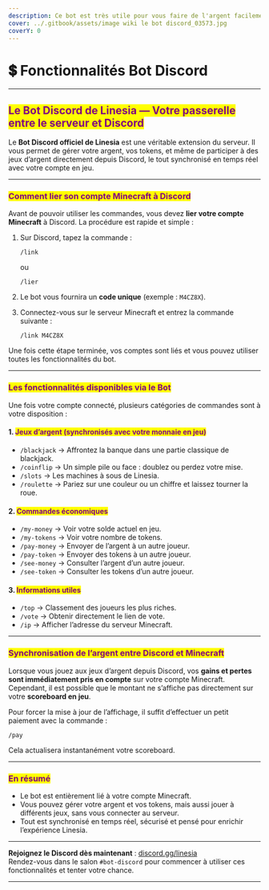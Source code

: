 ```yaml
---
description: Ce bot est très utile pour vous faire de l'argent facilement sur Linesia !
cover: ../.gitbook/assets/image wiki le bot discord_03573.jpg
coverY: 0
---
```


# 💲 Fonctionnalités Bot Discord

***

## <mark style="color:purple;">Le Bot Discord de Linesia — Votre passerelle entre le serveur et Discord</mark>

Le **Bot Discord officiel de Linesia** est une véritable extension du serveur. Il vous permet de gérer votre argent, vos tokens, et même de participer à des jeux d’argent directement depuis Discord, le tout synchronisé en temps réel avec votre compte en jeu.

***

### <mark style="color:purple;">Comment lier son compte Minecraft à Discord</mark>

Avant de pouvoir utiliser les commandes, vous devez **lier votre compte Minecraft** à Discord. La procédure est rapide et simple :

1.  Sur Discord, tapez la commande :

    ```
    /link
    ```

    ou

    ```
    /lier
    ```
2. Le bot vous fournira un **code unique** (exemple : `M4CZ8X`).
3.  Connectez-vous sur le serveur Minecraft et entrez la commande suivante :

    ```
    /link M4CZ8X
    ```

Une fois cette étape terminée, vos comptes sont liés et vous pouvez utiliser toutes les fonctionnalités du bot.

***

### <mark style="color:purple;">Les fonctionnalités disponibles via le Bot</mark>

Une fois votre compte connecté, plusieurs catégories de commandes sont à votre disposition :

#### 1. <mark style="color:purple;">Jeux d’argent (synchronisés avec votre monnaie en jeu)</mark>

* `/blackjack` → Affrontez la banque dans une partie classique de blackjack.
* `/coinflip` → Un simple pile ou face : doublez ou perdez votre mise.
* `/slots` → Les machines à sous de Linesia.
* `/roulette` → Pariez sur une couleur ou un chiffre et laissez tourner la roue.

#### 2. <mark style="color:purple;">Commandes économiques</mark>

* `/my-money` → Voir votre solde actuel en jeu.
* `/my-tokens` → Voir votre nombre de tokens.
* `/pay-money` → Envoyer de l’argent à un autre joueur.
* `/pay-token` → Envoyer des tokens à un autre joueur.
* `/see-money` → Consulter l’argent d’un autre joueur.
* `/see-token` → Consulter les tokens d’un autre joueur.

#### 3. <mark style="color:purple;">Informations utiles</mark>

* `/top` → Classement des joueurs les plus riches.
* `/vote` → Obtenir directement le lien de vote.
* `/ip` → Afficher l’adresse du serveur Minecraft.

***

### <mark style="color:purple;">Synchronisation de l’argent entre Discord et Minecraft</mark>

Lorsque vous jouez aux jeux d’argent depuis Discord, vos **gains et pertes sont immédiatement pris en compte** sur votre compte Minecraft.\
Cependant, il est possible que le montant ne s’affiche pas directement sur votre **scoreboard en jeu**.

Pour forcer la mise à jour de l’affichage, il suffit d’effectuer un petit paiement avec la commande :

```
/pay
```

Cela actualisera instantanément votre scoreboard.

***

### <mark style="color:purple;">En résumé</mark>

* Le bot est entièrement lié à votre compte Minecraft.
* Vous pouvez gérer votre argent et vos tokens, mais aussi jouer à différents jeux, sans vous connecter au serveur.
* Tout est synchronisé en temps réel, sécurisé et pensé pour enrichir l’expérience Linesia.

***

**Rejoignez le Discord dès maintenant** : [discord.gg/linesia](https://discord.gg/linesia)\
Rendez-vous dans le salon `#bot-discord` pour commencer à utiliser ces fonctionnalités et tenter votre chance.

***
